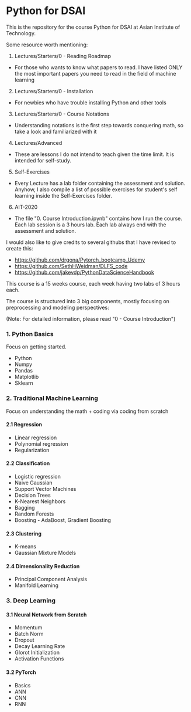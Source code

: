 # Python for DSAI

This is the repository for the course Python for DSAI at Asian Institute of Technology.

Some resource worth mentioning:

1. Lectures/Starters/0 - Reading Roadmap
  - For those who wants to know what papers to read.  I have listed ONLY the most important papers you need to read in the field of machine learning
2. Lectures/Starters/0 - Installation
  - For newbies who have trouble installing Python and other tools
3. Lectures/Starters/0 - Course Notations
  - Understanding notations is the first step towards conquering math, so take a look and familiarized with it
4. Lectures/Advanced
  - These are lessons I do not intend to teach given the time limit.  It is intended for self-study.
5. Self-Exercises
  - Every Lecture has a lab folder containing the assessment and solution.  Anyhow, I also compile a list of possible exercises for student's self learning inside the Self-Exercises folder.
6. AIT-2020
  - The file "0. Course Introduction.ipynb" contains how I run the course.  Each lab session is a 3 hours lab.  Each lab always end with the assessment and solution.
  
I would also like to give credits to several githubs that I have revised to create this:

- https://github.com/drgona/Pytorch_bootcamp_Udemy
- https://github.com/SethHWeidman/DLFS_code
- https://github.com/jakevdp/PythonDataScienceHandbook

This course is a 15 weeks course, each week having two labs of 3 hours each.

The course is structured into 3 big components, mostly focusing on preprocessing and modeling perspectives:

(Note: For detailed information, please read "0 - Course Introduction")

### 1. Python Basics
Focus on getting started.
  - Python
  - Numpy
  - Pandas
  - Matplotlib
  - Sklearn
  
### 2. Traditional Machine Learning
Focus on understanding the math + coding via coding from scratch

#### 2.1 Regression
  - Linear regression
  - Polynomial regression
  - Regularization
  
#### 2.2 Classification
  - Logistic regression
  - Naive Gaussian
  - Support Vector Machines
  - Decision Trees
  - K-Nearest Neighbors
  - Bagging
  - Random Forests
  - Boosting - AdaBoost, Gradient Boosting
  
#### 2.3 Clustering
  - K-means
  - Gaussian Mixture Models

#### 2.4 Dimensionality Reduction
  - Principal Component Analysis
  - Manifold Learning

### 3. Deep Learning

#### 3.1 Neural Network from Scratch
  - Momentum
  - Batch Norm
  - Dropout
  - Decay Learning Rate
  - Glorot Initialization
  - Activation Functions
  
#### 3.2 PyTorch
  - Basics
  - ANN
  - CNN
  - RNN
